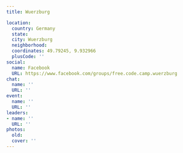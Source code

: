 ```yaml
---
title: Wuerzburg

location:
  country: Germany
  state: 
  city: Wuerzburg
  neighborhood: 
  coordinates: 49.79245, 9.932966
  plusCode: ''
social:
  name: Facebook
  URL: https://www.facebook.com/groups/free.code.camp.wuerzburg
chat:
  name: ''
  URL: ''
event:
  name: ''
  URL: ''
leaders:
- name: ''
  URL: ''
photos:
  old: 
  cover: ''
---
```


